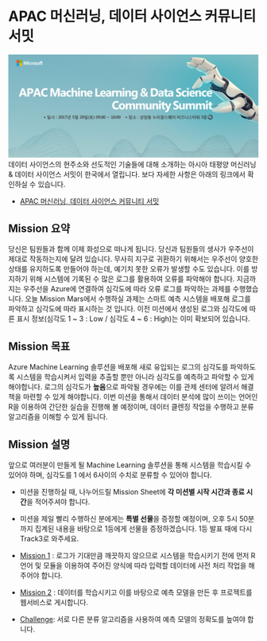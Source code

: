 # APAC 머신러닝, 데이터 사이언스 커뮤니티 서밋 

![0_01](images/0_01.PNG)
데이터 사이언스의 현주소와 선도적인 기술들에 대해 소개하는 아시아 태평양 머신러닝 & 데이터 사이언스 서밋이 한국에서 열립니다. 보다 자세한 사항은 아래의 링크에서 확인하실 수 있습니다. 
* [APAC 머신러닝, 데이터 사이언스 커뮤니티 서밋](http://onoffmix.com/event/97444)

## Mission 요약

당신은 팀원들과 함께 이제 화성으로 떠나게 됩니다. 당신과 팀원들의 생사가 우주선이 제대로 작동하는지에 달려 있습니다. 무사히 지구로 귀환하기 위해서는 우주선이 양호한 상태를 유지하도록 만들어야 하는데, 예기치 못한 오류가 발생할 수도 있습니다. 이를 방지하기 위해 시스템에 기록된 수 많은 로그를 활용하여 오류를 파악해야 합니다. 지금까지는 우주선을 Azure에 연결하여 심각도에 따라 오류 로그를 파악하는 과제를 수행했습니다. 오늘 Mission Mars에서 수행하실 과제는 스마트 예측 시스템을 배포해 로그를 파악하고 심각도에 따라 표시하는 것 입니다. 이전 미션에서 생성된 로그와 심각도에 따른 표시 정보(심각도 1 ~ 3 : Low / 심각도 4 ~ 6 : High)는 이미 확보되어 있습니다.

## Mission 목표

Azure Machine Learning 솔루션을 배포해 새로 유입되는 로그의 심각도를 파악하도록 시스템을 학습시켜서 입력을 추출할 뿐만 아니라 심각도를 예측하고 파악할 수 있게 해야합니다. 로그의 심각도가 **높음**으로 파악될 경우에는 이를 관제 센터에 알려서 해결책을 마련할 수 있게 해야합니다.
이번 미션을 통해서 데이터 분석에 많이 쓰이는 언어인 R을 이용하여 간단한 실습을 진행해 볼 예정이며, 데이터 클렌징 작업을 수행하고 분류 알고리즘을 이해할 수 있게 됩니다. 

## Mission 설명

앞으로 여러분이 만들게 될 Machine Learning 솔루션을 통해 시스템을 학습시킬 수 있어야 하며, 심각도를 1 에서 6사이의 수치로 분류할 수 있어야 합니다.

* 미션을 진행하실 때, 나누어드릴 Mission Sheet에 **각 미션별 시작 시간과 종료 시간**을 적어주셔야 합니다.
* 미션을 제일 빨리 수행하신 분에게는 **특별 선물**을 증정할 예정이며, 오후 5시 50분 까지 집계된 내용을 바탕으로 1등에게 선물을 증정하겠습니다. 1등 발표 때에 다시 Track3로 와주세요.

* [Mission 1](https://github.com/APAC-EVENT/Mission-Mars/blob/master/1.Mission1.md) : 로그가 기대만큼 깨끗하지 않으므로 시스템을 학습시키기 전에 먼저 R 언어 및 모듈을 이용하여 주어진 양식에 따라 입력할 데이터에 사전 처리 작업을 해주어야 합니다.

* [Mission 2](https://github.com/APAC-EVENT/Mission-Mars/blob/master/2.Mission2.md) : 데이터를 학습시키고 이를 바탕으로 예측 모델을 만든 후 프로젝트를 웹서비스로 게시합니다.

* [Challenge](https://github.com/APAC-EVENT/Mission-Mars/blob/master/3.Challenge.md): 서로 다른 분류 알고리즘을 사용하여 예측 모델의 정확도를 높여야 합니다.
